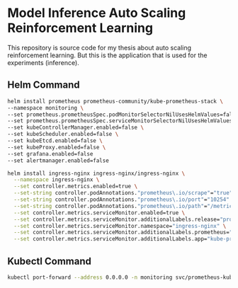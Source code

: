 # Model Inference Auto Scaling Reinforcement Learning

This repository is source code for my thesis about auto scaling reinforcement learning. But this is the application that is used for the experiments (inference).

## Helm Command

```bash
helm install prometheus prometheus-community/kube-prometheus-stack \
--namespace monitoring \
--set prometheus.prometheusSpec.podMonitorSelectorNilUsesHelmValues=false \
--set prometheus.prometheusSpec.serviceMonitorSelectorNilUsesHelmValues=false \
--set kubeControllerManager.enabled=false \
--set kubeScheduler.enabled=false \
--set kubeEtcd.enabled=false \
--set kubeProxy.enabled=false \
--set grafana.enabled=false
--set alertmanager.enabled=false
```

```bash
helm install ingress-nginx ingress-nginx/ingress-nginx \
  --namespace ingress-nginx \
  --set controller.metrics.enabled=true \
  --set-string controller.podAnnotations."prometheus\.io/scrape"="true" \
  --set-string controller.podAnnotations."prometheus\.io/port"="10254" \
  --set-string controller.podAnnotations."prometheus\.io/path"="/metrics" \
  --set controller.metrics.serviceMonitor.enabled=true \
  --set controller.metrics.serviceMonitor.additionalLabels.release="prometheus" \
  --set controller.metrics.serviceMonitor.namespace="ingress-nginx" \
  --set controller.metrics.serviceMonitor.additionalLabels.prometheus="kube-prometheus-stack" \
  --set controller.metrics.serviceMonitor.additionalLabels.app="kube-prometheus-stack"
```

## Kubectl Command

```bash
kubectl port-forward --address 0.0.0.0 -n monitoring svc/prometheus-kube-prometheus-prometheus 9090:9090
```
